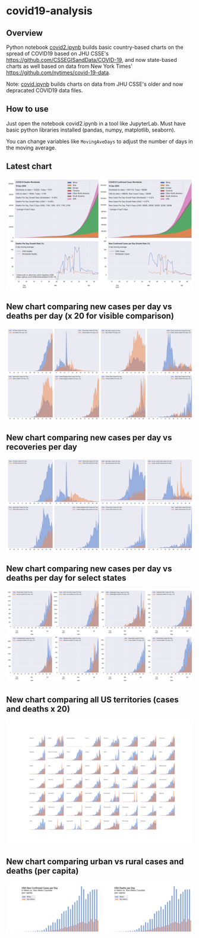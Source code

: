 # covid19-analysis

## Overview
Python notebook [covid2.ipynb](https://github.com/danlaw/covid19-analysis/blob/master/covid2.ipynb) builds basic country-based charts on the spread of COVID19 based on JHU CSSE's https://github.com/CSSEGISandData/COVID-19, and now state-based charts as well based on data from New York Times' https://github.com/nytimes/covid-19-data.

Note: [covid.ipynb](https://github.com/danlaw/covid19-analysis/blob/master/covid.ipynb) builds charts on data from JHU CSSE's older and now depracated COVID19 data files.

## How to use
Just open the notebook covid2.ipynb in a tool like JupyterLab. Must have basic python libraries installed (pandas, numpy, matplotlib, seaborn).

You can change variables like ``MovingAveDays`` to adjust the number of days in the moving average.

## Latest chart
![Latest chart](charts/20200410-covid19-chart.png)

## New chart comparing new cases per day vs deaths per day (x 20 for visible comparison)
![Comparison chart](charts/20200410-comparison-chart.png)

## New chart comparing new cases per day vs recoveries per day
![Recovery chart](charts/20200410-comparison-recovery-chart.png)

## New chart comparing new cases per day vs deaths per day for select states
![Recovery chart](charts/20200410-covid19-states.png)

## New chart comparing all US territories (cases and deaths x 20)
![Recovery chart](charts/20200410-compare-US-territories.png)

## New chart comparing urban vs rural cases and deaths (per capita)
![Recovery chart](charts/20200410-US-counties-urban-vs-rural-per-capita.png)